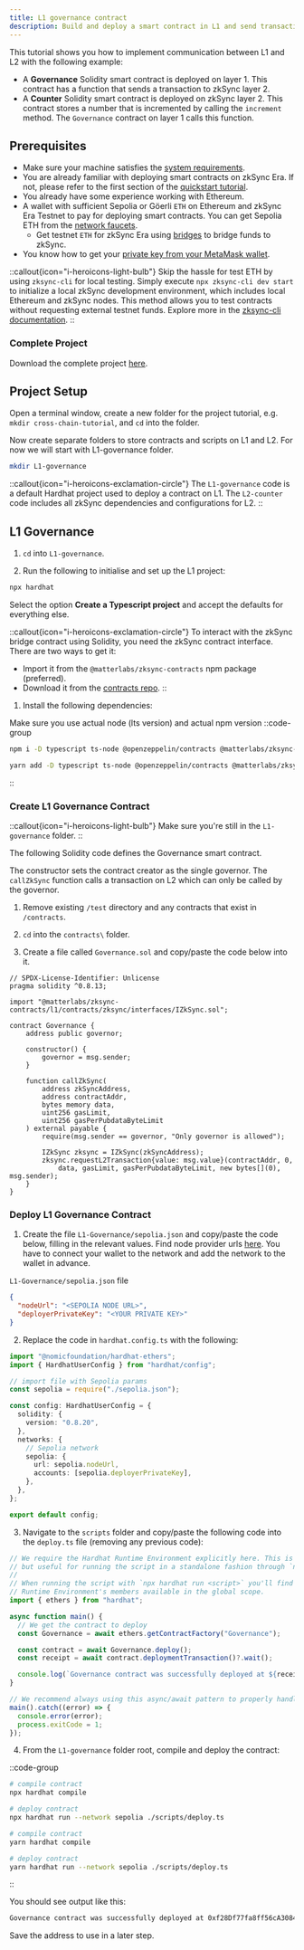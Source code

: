 ```yaml
---
title: L1 governance contract
description: Build and deploy a smart contract in L1 and send transactions that update the state of a contract in zkSync.
---
```


This tutorial shows you how to implement communication between L1 and L2 with the following example:

- A **Governance** Solidity smart contract is deployed on layer 1. This contract has a function that sends a transaction
  to zkSync layer 2.
- A **Counter** Solidity smart contract is deployed on zkSync layer 2. This contract stores a number that is incremented
  by calling the `increment` method. The `Governance` contract on layer 1 calls this function.

## Prerequisites

- Make sure your machine satisfies the [system
  requirements](https://github.com/matter-labs/era-compiler-solidity/tree/main#system-requirements).
- You are already familiar with deploying smart contracts on zkSync Era. If not, please refer to the first section of
  the [quickstart tutorial](../../quick-start/hello-world.md).
- You already have some experience working with Ethereum.
- A wallet with sufficient Sepolia or Göerli `ETH` on Ethereum and zkSync Era Testnet to pay for deploying smart
  contracts. You can get Sepolia ETH from the [network faucets](../../tooling/network-faucets.md).
  - Get testnet `ETH` for zkSync Era using [bridges](https://zksync.io/explore#bridges) to bridge funds to zkSync.
- You know how to get your [private key from your MetaMask
  wallet](https://support.metamask.io/hc/en-us/articles/360015289632-How-to-export-an-account-s-private-key).

::callout{icon="i-heroicons-light-bulb"} Skip the hassle for test ETH by using `zksync-cli` for local testing. Simply
execute `npx zksync-cli dev start` to initialize a local zkSync development environment, which includes local Ethereum
and zkSync nodes. This method allows you to test contracts without requesting external testnet funds. Explore more in
the [zksync-cli documentation](../../tooling/zksync-cli/getting-started.md). ::

### Complete Project

Download the complete project [here](https://github.com/matter-labs/tutorials/tree/main/cross-chain).

## Project Setup

Open a terminal window, create a new folder for the project tutorial, e.g. `mkdir cross-chain-tutorial`, and `cd` into
the folder.

Now create separate folders to store contracts and scripts on L1 and L2. For now we will start with L1-governance
folder.

```sh
mkdir L1-governance
```

::callout{icon="i-heroicons-exclamation-circle"} The `L1-governance` code is a default Hardhat project used to deploy a
contract on L1. The `L2-counter` code includes all zkSync dependencies and configurations for L2. ::

## L1 Governance

1. `cd` into `L1-governance`.

2. Run the following to initialise and set up the L1 project:

```sh
npx hardhat
```

Select the option **Create a Typescript project** and accept the defaults for everything else.

::callout{icon="i-heroicons-exclamation-circle"} To interact with the zkSync bridge contract using Solidity, you need
the zkSync contract interface. There are two ways to get it:

- Import it from the `@matterlabs/zksync-contracts` npm package (preferred).
- Download it from the [contracts repo](https://github.com/matter-labs/era-contracts). ::

1. Install the following dependencies:

Make sure you use actual node (lts version) and actual npm version ::code-group
```bash [npm]
npm i -D typescript ts-node @openzeppelin/contracts @matterlabs/zksync-contracts @nomicfoundation/hardhat-ethers @typechain/ethers-v6 @typechain/hardhat typechain ethers
```

```bash [yarn]
yarn add -D typescript ts-node @openzeppelin/contracts @matterlabs/zksync-contracts @nomicfoundation/hardhat-ethers @typechain/ethers-v6 @typechain/hardhat typechain ethers
```

::

### Create L1 Governance Contract

::callout{icon="i-heroicons-light-bulb"} Make sure you're still in the `L1-governance` folder. ::

The following Solidity code defines the Governance smart contract.

The constructor sets the contract creator as the single governor. The `callZkSync` function calls a transaction on L2
which can only be called by the governor.

1. Remove existing `/test` directory and any contracts that exist in `/contracts`.

2. `cd` into the `contracts\` folder.

3. Create a file called `Governance.sol` and copy/paste the code below into it.

```solidity
// SPDX-License-Identifier: Unlicense
pragma solidity ^0.8.13;

import "@matterlabs/zksync-contracts/l1/contracts/zksync/interfaces/IZkSync.sol";

contract Governance {
    address public governor;

    constructor() {
        governor = msg.sender;
    }

    function callZkSync(
        address zkSyncAddress,
        address contractAddr,
        bytes memory data,
        uint256 gasLimit,
        uint256 gasPerPubdataByteLimit
    ) external payable {
        require(msg.sender == governor, "Only governor is allowed");

        IZkSync zksync = IZkSync(zkSyncAddress);
        zksync.requestL2Transaction{value: msg.value}(contractAddr, 0,
            data, gasLimit, gasPerPubdataByteLimit, new bytes[](0), msg.sender);
    }
}
```

### Deploy L1 Governance Contract

1. Create the file `L1-Governance/sepolia.json` and copy/paste the code below, filling in the relevant values. Find node
   provider urls [here](https://chainlist.org/chain/11155111). You have to connect your wallet to the network and add
   the network to the wallet in advance.

`L1-Governance/sepolia.json` file

```json
{
  "nodeUrl": "<SEPOLIA NODE URL>",
  "deployerPrivateKey": "<YOUR PRIVATE KEY>"
}
```

2. Replace the code in `hardhat.config.ts` with the following:

```ts
import "@nomicfoundation/hardhat-ethers";
import { HardhatUserConfig } from "hardhat/config";

// import file with Sepolia params
const sepolia = require("./sepolia.json");

const config: HardhatUserConfig = {
  solidity: {
    version: "0.8.20",
  },
  networks: {
    // Sepolia network
    sepolia: {
      url: sepolia.nodeUrl,
      accounts: [sepolia.deployerPrivateKey],
    },
  },
};

export default config;
```

3. Navigate to the `scripts` folder and copy/paste the following code into the `deploy.ts` file (removing any previous
   code):

```ts
// We require the Hardhat Runtime Environment explicitly here. This is optional
// but useful for running the script in a standalone fashion through `node <script>`.
//
// When running the script with `npx hardhat run <script>` you'll find the Hardhat
// Runtime Environment's members available in the global scope.
import { ethers } from "hardhat";

async function main() {
  // We get the contract to deploy
  const Governance = await ethers.getContractFactory("Governance");

  const contract = await Governance.deploy();
  const receipt = await contract.deploymentTransaction()?.wait();

  console.log(`Governance contract was successfully deployed at ${receipt?.contractAddress}`);
}

// We recommend always using this async/await pattern to properly handle errors.
main().catch((error) => {
  console.error(error);
  process.exitCode = 1;
});
```

4. From the `L1-governance` folder root, compile and deploy the contract:

::code-group

```sh [npm]
# compile contract
npx hardhat compile

# deploy contract
npx hardhat run --network sepolia ./scripts/deploy.ts
```

```sh [yarn]
# compile contract
yarn hardhat compile

# deploy contract
yarn hardhat run --network sepolia ./scripts/deploy.ts
```
::

You should see output like this:

```sh
Governance contract was successfully deployed at 0xf28Df77fa8ff56cA3084bd11c1CAF5033A7b8C4A
```

Save the address to use in a later step.
